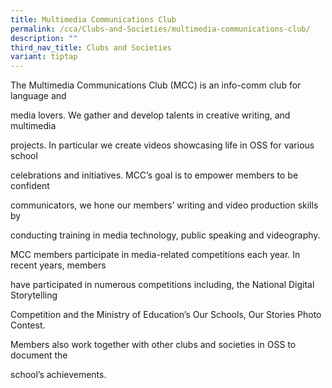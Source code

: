 ```yaml
---
title: Multimedia Communications Club
permalink: /cca/Clubs-and-Societies/multimedia-communications-club/
description: ""
third_nav_title: Clubs and Societies
variant: tiptap
---
```

<p>The Multimedia Communications Club (MCC) is an info-comm club for language
and</p>
<p>media lovers. We gather and develop talents in creative writing, and multimedia</p>
<p>projects. In particular we create videos showcasing life in OSS for various
school</p>
<p>celebrations and initiatives. MCC’s goal is to empower members to be confident</p>
<p>communicators, we hone our members’ writing and video production skills
by</p>
<p>conducting training in media technology, public speaking and videography.</p>
<p></p>
<p>MCC members participate in media-related competitions each year. In recent
years, members</p>
<p>have participated in numerous competitions including, the National Digital
Storytelling</p>
<p>Competition and the Ministry of Education’s Our Schools, Our Stories Photo
Contest.</p>
<p>Members also work together with other clubs and societies in OSS to document
the</p>
<p>school’s achievements.</p>